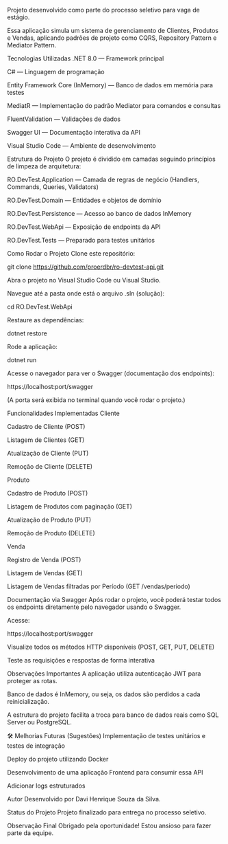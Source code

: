 Projeto desenvolvido como parte do processo seletivo para vaga de estágio.

Essa aplicação simula um sistema de gerenciamento de Clientes, Produtos e Vendas, aplicando padrões de projeto como CQRS, Repository Pattern e Mediator Pattern.

Tecnologias Utilizadas
.NET 8.0 — Framework principal

C# — Linguagem de programação

Entity Framework Core (InMemory) — Banco de dados em memória para testes

MediatR — Implementação do padrão Mediator para comandos e consultas

FluentValidation — Validações de dados

Swagger UI — Documentação interativa da API

Visual Studio Code — Ambiente de desenvolvimento

Estrutura do Projeto
O projeto é dividido em camadas seguindo princípios de limpeza de arquitetura:

RO.DevTest.Application — Camada de regras de negócio (Handlers, Commands, Queries, Validators)

RO.DevTest.Domain — Entidades e objetos de domínio

RO.DevTest.Persistence — Acesso ao banco de dados InMemory

RO.DevTest.WebApi — Exposição de endpoints da API

RO.DevTest.Tests — Preparado para testes unitários

Como Rodar o Projeto
Clone este repositório:

git clone https://github.com/proerdbr/ro-devtest-api.git

Abra o projeto no Visual Studio Code ou Visual Studio.

Navegue até a pasta onde está o arquivo .sln (solução):

cd RO.DevTest.WebApi

Restaure as dependências:

dotnet restore

Rode a aplicação:

dotnet run

Acesse o navegador para ver o Swagger (documentação dos endpoints):

https://localhost:port/swagger

(A porta será exibida no terminal quando você rodar o projeto.)

Funcionalidades Implementadas
Cliente

Cadastro de Cliente (POST)

Listagem de Clientes (GET)

Atualização de Cliente (PUT)

Remoção de Cliente (DELETE)

Produto

Cadastro de Produto (POST)

Listagem de Produtos com paginação (GET)

Atualização de Produto (PUT)

Remoção de Produto (DELETE)

Venda

Registro de Venda (POST)

Listagem de Vendas (GET)

Listagem de Vendas filtradas por Período (GET /vendas/periodo)

Documentação via Swagger
Após rodar o projeto, você poderá testar todos os endpoints diretamente pelo navegador usando o Swagger.

Acesse:

https://localhost:port/swagger

Visualize todos os métodos HTTP disponíveis (POST, GET, PUT, DELETE)

Teste as requisições e respostas de forma interativa

Observações Importantes
A aplicação utiliza autenticação JWT para proteger as rotas.

Banco de dados é InMemory, ou seja, os dados são perdidos a cada reinicialização.

A estrutura do projeto facilita a troca para banco de dados reais como SQL Server ou PostgreSQL.

🛠️ Melhorias Futuras (Sugestões)
Implementação de testes unitários e testes de integração

Deploy do projeto utilizando Docker

Desenvolvimento de uma aplicação Frontend para consumir essa API

Adicionar logs estruturados

Autor
Desenvolvido por Davi Henrique Souza da Silva.

Status do Projeto
Projeto finalizado para entrega no processo seletivo.

Observação Final
Obrigado pela oportunidade! Estou ansioso para fazer parte da equipe.

